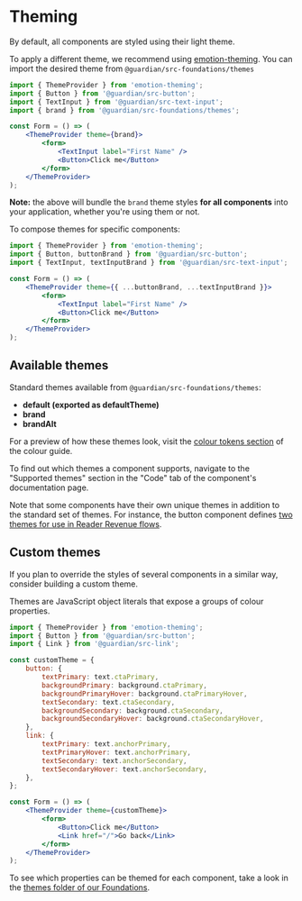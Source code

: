 # Theming

By default, all components are styled using their light theme.

To apply a different theme, we recommend using [emotion-theming](https://5faaafd0bd0f3f0008469537--emotion.netlify.app/docs/theming). You can import the desired theme from `@guardian/src-foundations/themes`

```jsx
import { ThemeProvider } from 'emotion-theming';
import { Button } from '@guardian/src-button';
import { TextInput } from '@guardian/src-text-input';
import { brand } from '@guardian/src-foundations/themes';

const Form = () => (
    <ThemeProvider theme={brand}>
        <form>
            <TextInput label="First Name" />
            <Button>Click me</Button>
        </form>
    </ThemeProvider>
);
```

**Note:** the above will bundle the `brand` theme styles **for all components** into your application, whether you're using them or not.

To compose themes for specific components:

```jsx
import { ThemeProvider } from 'emotion-theming';
import { Button, buttonBrand } from '@guardian/src-button';
import { TextInput, textInputBrand } from '@guardian/src-text-input';

const Form = () => (
    <ThemeProvider theme={{ ...buttonBrand, ...textInputBrand }}>
        <form>
            <TextInput label="First Name" />
            <Button>Click me</Button>
        </form>
    </ThemeProvider>
);
```

## Available themes

Standard themes available from `@guardian/src-foundations/themes`:

-   **default (exported as defaultTheme)**
-   **brand**
-   **brandAlt**

For a preview of how these themes look, visit the [colour tokens section](https://theguardian.design/2a1e5182b/p/1377a6-tokens/b/293ddb) of the colour guide.

To find out which themes a component supports, navigate to the "Supported themes" section in the "Code" tab of the component's documentation page.

Note that some components have their own unique themes in addition to the standard set of themes. For instance, the button component defines [two themes for use in Reader Revenue flows](https://theguardian.design/2a1e5182b/p/435225-button/t/41a3ce).

## Custom themes

If you plan to override the styles of several components in a similar way, consider building a custom theme.

Themes are JavaScript object literals that expose a groups of colour properties.

```jsx
import { ThemeProvider } from 'emotion-theming';
import { Button } from '@guardian/src-button';
import { Link } from '@guardian/src-link';

const customTheme = {
    button: {
        textPrimary: text.ctaPrimary,
        backgroundPrimary: background.ctaPrimary,
        backgroundPrimaryHover: background.ctaPrimaryHover,
        textSecondary: text.ctaSecondary,
        backgroundSecondary: background.ctaSecondary,
        backgroundSecondaryHover: background.ctaSecondaryHover,
    },
    link: {
        textPrimary: text.anchorPrimary,
        textPrimaryHover: text.anchorPrimary,
        textSecondary: text.anchorSecondary,
        textSecondaryHover: text.anchorSecondary,
    },
};

const Form = () => (
    <ThemeProvider theme={customTheme}>
        <form>
            <Button>Click me</Button>
            <Link href="/">Go back</Link>
        </form>
    </ThemeProvider>
);
```

To see which properties can be themed for each component, take a look in the [themes folder of our Foundations](https://github.com/guardian/source/tree/main/src/core/foundations/src/themes).
